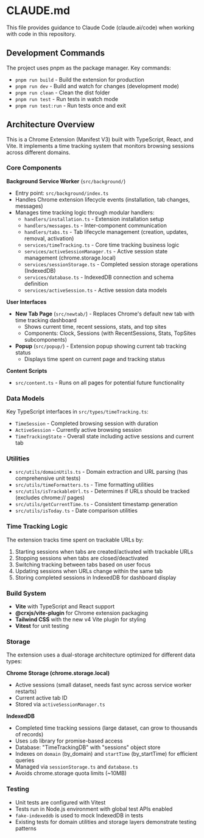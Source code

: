# CLAUDE.md

This file provides guidance to Claude Code (claude.ai/code) when working with code in this repository.

## Development Commands

The project uses pnpm as the package manager. Key commands:

- `pnpm run build` - Build the extension for production
- `pnpm run dev` - Build and watch for changes (development mode)
- `pnpm run clean` - Clean the dist folder
- `pnpm run test` - Run tests in watch mode
- `pnpm run test:run` - Run tests once and exit

## Architecture Overview

This is a Chrome Extension (Manifest V3) built with TypeScript, React, and Vite. It implements a time tracking system that monitors browsing sessions across different domains.

### Core Components

**Background Service Worker** (`src/background/`)
- Entry point: `src/background/index.ts`
- Handles Chrome extension lifecycle events (installation, tab changes, messages)
- Manages time tracking logic through modular handlers:
  - `handlers/installation.ts` - Extension installation setup
  - `handlers/messages.ts` - Inter-component communication
  - `handlers/tabs.ts` - Tab lifecycle management (creation, updates, removal, activation)
  - `services/timeTracking.ts` - Core time tracking business logic
  - `services/activeSessionManager.ts` - Active session state management (chrome.storage.local)
  - `services/sessionStorage.ts` - Completed session storage operations (IndexedDB)
  - `services/database.ts` - IndexedDB connection and schema definition
  - `services/activeSession.ts` - Active session data models

**User Interfaces**
- **New Tab Page** (`src/newtab/`) - Replaces Chrome's default new tab with time tracking dashboard
  - Shows current time, recent sessions, stats, and top sites
  - Components: Clock, Sessions (with RecentSessions, Stats, TopSites subcomponents)
- **Popup** (`src/popup/`) - Extension popup showing current tab tracking status
  - Displays time spent on current page and tracking status

**Content Scripts**
- `src/content.ts` - Runs on all pages for potential future functionality

### Data Models

Key TypeScript interfaces in `src/types/timeTracking.ts`:
- `TimeSession` - Completed browsing session with duration
- `ActiveSession` - Currently active browsing session
- `TimeTrackingState` - Overall state including active sessions and current tab

### Utilities

- `src/utils/domainUtils.ts` - Domain extraction and URL parsing (has comprehensive unit tests)
- `src/utils/timeFormatters.ts` - Time formatting utilities
- `src/utils/isTrackableUrl.ts` - Determines if URLs should be tracked (excludes chrome:// pages)
- `src/utils/getCurrentTime.ts` - Consistent timestamp generation
- `src/utils/isToday.ts` - Date comparison utilities

### Time Tracking Logic

The extension tracks time spent on trackable URLs by:
1. Starting sessions when tabs are created/activated with trackable URLs
2. Stopping sessions when tabs are closed/deactivated
3. Switching tracking between tabs based on user focus
4. Updating sessions when URLs change within the same tab
5. Storing completed sessions in IndexedDB for dashboard display

### Build System

- **Vite** with TypeScript and React support
- **@crxjs/vite-plugin** for Chrome extension packaging
- **Tailwind CSS** with the new v4 Vite plugin for styling
- **Vitest** for unit testing

### Storage

The extension uses a dual-storage architecture optimized for different data types:

**Chrome Storage (chrome.storage.local)**
- Active sessions (small dataset, needs fast sync across service worker restarts)
- Current active tab ID
- Stored via `activeSessionManager.ts`

**IndexedDB**
- Completed time tracking sessions (large dataset, can grow to thousands of records)
- Uses `idb` library for promise-based access
- Database: "TimeTrackingDB" with "sessions" object store
- Indexes on `domain` (by_domain) and `startTime` (by_startTime) for efficient queries
- Managed via `sessionStorage.ts` and `database.ts`
- Avoids chrome.storage quota limits (~10MB)

### Testing

- Unit tests are configured with Vitest
- Tests run in Node.js environment with global test APIs enabled
- `fake-indexeddb` is used to mock IndexedDB in tests
- Existing tests for domain utilities and storage layers demonstrate testing patterns